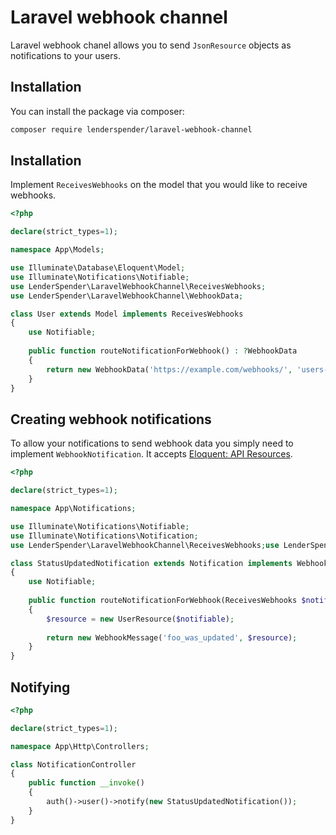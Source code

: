 # Laravel webhook channel
Laravel webhook chanel allows you to send `JsonResource` objects as notifications to your users.

## Installation

You can install the package via composer:
```bash
composer require lenderspender/laravel-webhook-channel
```

## Installation
Implement `ReceivesWebhooks` on the model that you would like to receive webhooks.

```php
<?php

declare(strict_types=1);

namespace App\Models;

use Illuminate\Database\Eloquent\Model;
use Illuminate\Notifications\Notifiable;
use LenderSpender\LaravelWebhookChannel\ReceivesWebhooks;
use LenderSpender\LaravelWebhookChannel\WebhookData;

class User extends Model implements ReceivesWebhooks
{
    use Notifiable;
    
    public function routeNotificationForWebhook() : ?WebhookData
    {
        return new WebhookData('https://example.com/webhooks/', 'users-webhook-secret');
    }
}
``` 

## Creating webhook notifications
To allow your notifications to send webhook data you simply need to implement `WebhookNotification`. It accepts [Eloquent: API Resources](https://laravel.com/docs/master/eloquent-resources).

```php
<?php

declare(strict_types=1);

namespace App\Notifications;

use Illuminate\Notifications\Notifiable;
use Illuminate\Notifications\Notification;
use LenderSpender\LaravelWebhookChannel\ReceivesWebhooks;use LenderSpender\LaravelWebhookChannel\WebhookMessage;use LenderSpender\LaravelWebhookChannel\WebhookNotification;

class StatusUpdatedNotification extends Notification implements WebhookNotification
{
    use Notifiable;
    
    public function routeNotificationForWebhook(ReceivesWebhooks $notifiable) : WebhookMessage
    {
        $resource = new UserResource($notifiable);
        
        return new WebhookMessage('foo_was_updated', $resource);
    }
}
```

## Notifying


```php
<?php

declare(strict_types=1);

namespace App\Http\Controllers;

class NotificationController
{
    public function __invoke()
    {
        auth()->user()->notify(new StatusUpdatedNotification());
    }
}
```
